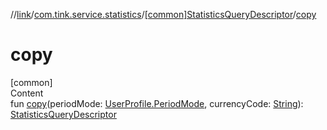//[link](../../index.md)/[com.tink.service.statistics](../index.md)/[[common]StatisticsQueryDescriptor](index.md)/[copy](copy.md)



# copy  
[common]  
Content  
fun [copy](copy.md)(periodMode: [UserProfile.PeriodMode](../../com.tink.model.user/[common]-user-profile/-period-mode/index.md), currencyCode: [String](https://kotlinlang.org/api/latest/jvm/stdlib/kotlin/-string/index.html)): [StatisticsQueryDescriptor](index.md)  



